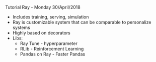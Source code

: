 Tutorial Ray - Monday 30/April/2018

- Includes training, serving, simulation
- Ray is customizable system that can be comparable to personalize systems
- Highly based on decorators
- Libs:
	- Ray Tune - hyperparameter 
	- RLib - Reinforcement Learning
 	- Pandas on Ray - Faster Pandas
